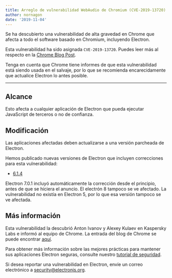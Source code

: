 ```yaml
---
title: Arreglo de vulnerabilidad WebAudio de Chromium (CVE-2019-13720)
author: nornagon
date: '2019-11-04'
---
```


Se ha descubierto una vulnerabilidad de alta gravedad en Chrome que afecta a todo el software basado en Chromium, incluyendo Electron.

Esta vulnerabilidad ha sido asignada `CVE-2019-13720`.  Puedes leer más al respecto en la [Chrome Blog Post](https://chromereleases.googleblog.com/2019/10/stable-channel-update-for-desktop_31.html).

Tenga en cuenta que Chrome tiene informes de que esta vulnerabilidad está siendo usada en el salvaje, por lo que se recomienda encarecidamente que actualice Electron lo antes posible.

---

## Alcance

Esto afecta a cualquier aplicación de Electron que pueda ejecutar JavaScript de terceros o no de confianza.

## Modificación

Las aplicaciones afectadas deben actualizarse a una versión parcheada de Electron.

Hemos publicado nuevas versiones de Electron que incluyen correcciones para esta vulnerabilidad:
  * [6.1.4](https://github.com/electron/electron/releases/tag/v6.1.4)

Electron 7.0.1 incluyó automáticamente la corrección desde el principio, antes de que se hiciera el anuncio. El electrón 8 tampoco se ve afectado. La vulnerabilidad no existía en Electron 5, por lo que esa versión tampoco se ve afectada.

## Más información

Esta vulnerabilidad la descubrió Anton Ivanov y Alexey Kulaev en Kaspersky Labs e informó al equipo de Chrome. La entrada del blog de Chrome se puede encontrar [aquí](https://chromereleases.googleblog.com/2019/10/stable-channel-update-for-desktop_31.html).

Para obtener más información sobre las mejores prácticas para mantener sus aplicaciones Electron seguras, consulte nuestro [tutorial de seguridad](https://electronjs.org/docs/tutorial/security).

Si desea reportar una vulnerabilidad en Electron, envíe un correo electrónico a security@electronjs.org.
